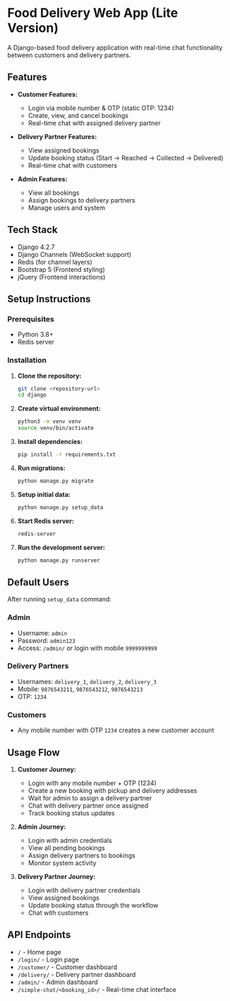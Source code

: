 # Food Delivery Web App (Lite Version)

A Django-based food delivery application with real-time chat functionality between customers and delivery partners.

## Features

- **Customer Features:**
  - Login via mobile number & OTP (static OTP: 1234)
  - Create, view, and cancel bookings
  - Real-time chat with assigned delivery partner

- **Delivery Partner Features:**
  - View assigned bookings
  - Update booking status (Start → Reached → Collected → Delivered)
  - Real-time chat with customers

- **Admin Features:**
  - View all bookings
  - Assign bookings to delivery partners
  - Manage users and system

## Tech Stack

- Django 4.2.7
- Django Channels (WebSocket support)
- Redis (for channel layers)
- Bootstrap 5 (Frontend styling)
- jQuery (Frontend interactions)

## Setup Instructions

### Prerequisites

- Python 3.8+
- Redis server

### Installation

1. **Clone the repository:**
   ```bash
   git clone <repository-url>
   cd django
   ```

2. **Create virtual environment:**
   ```bash
   python3 -m venv venv
   source venv/bin/activate
   ```

3. **Install dependencies:**
   ```bash
   pip install -r requirements.txt
   ```

4. **Run migrations:**
   ```bash
   python manage.py migrate
   ```

5. **Setup initial data:**
   ```bash
   python manage.py setup_data
   ```

6. **Start Redis server:**
   ```bash
   redis-server
   ```

7. **Run the development server:**
   ```bash
   python manage.py runserver
   ```

## Default Users

After running `setup_data` command:

### Admin
- Username: `admin`
- Password: `admin123`
- Access: `/admin/` or login with mobile `9999999999`

### Delivery Partners
- Usernames: `delivery_1`, `delivery_2`, `delivery_3`
- Mobile: `9876543211`, `9876543212`, `9876543213`
- OTP: `1234`

### Customers
- Any mobile number with OTP `1234` creates a new customer account

## Usage Flow

1. **Customer Journey:**
   - Login with any mobile number + OTP (1234)
   - Create a new booking with pickup and delivery addresses
   - Wait for admin to assign a delivery partner
   - Chat with delivery partner once assigned
   - Track booking status updates

2. **Admin Journey:**
   - Login with admin credentials
   - View all pending bookings
   - Assign delivery partners to bookings
   - Monitor system activity

3. **Delivery Partner Journey:**
   - Login with delivery partner credentials
   - View assigned bookings
   - Update booking status through the workflow
   - Chat with customers

## API Endpoints

- `/` - Home page
- `/login/` - Login page
- `/customer/` - Customer dashboard
- `/delivery/` - Delivery partner dashboard
- `/admin/` - Admin dashboard
- `/simple-chat/<booking_id>/` - Real-time chat interface
